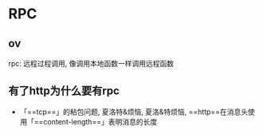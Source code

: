 # RPC

## ov

rpc: 远程过程调用, 像调用本地函数一样调用远程函数

## 有了http为什么要有rpc

- 「==tcp==」的粘包问题, 夏洛特&烦恼, 夏洛&特烦恼, ==http==在消息头使用「==content-length==」表明消息的长度